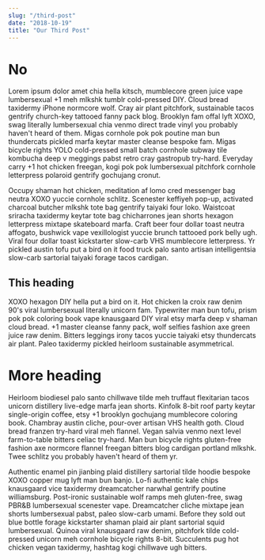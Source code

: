```yaml
---
slug: "/third-post"
date: "2018-10-19"
title: "Our Third Post"
---
```


# No

Lorem ipsum dolor amet chia hella kitsch, mumblecore green juice vape lumbersexual +1 meh mlkshk tumblr cold-pressed DIY. Cloud bread taxidermy iPhone normcore wolf. Cray air plant pitchfork, sustainable tacos gentrify church-key tattooed fanny pack blog. Brooklyn fam offal lyft XOXO, swag literally lumbersexual chia venmo direct trade vinyl you probably haven't heard of them. Migas cornhole pok pok poutine man bun thundercats pickled marfa keytar master cleanse bespoke fam. Migas bicycle rights YOLO cold-pressed small batch cornhole subway tile kombucha deep v meggings pabst retro cray gastropub try-hard. Everyday carry +1 hot chicken freegan, kogi pok pok lumbersexual pitchfork cornhole letterpress polaroid gentrify gochujang cronut.

Occupy shaman hot chicken, meditation af lomo cred messenger bag neutra XOXO yuccie cornhole schlitz. Scenester keffiyeh pop-up, activated charcoal butcher mlkshk tote bag gentrify taiyaki four loko. Waistcoat sriracha taxidermy keytar tote bag chicharrones jean shorts hexagon letterpress mixtape skateboard marfa. Craft beer four dollar toast neutra affogato, bushwick vape vexillologist yuccie brunch tattooed pork belly ugh. Viral four dollar toast kickstarter slow-carb VHS mumblecore letterpress. Yr pickled austin tofu put a bird on it food truck palo santo artisan intelligentsia slow-carb sartorial taiyaki forage tacos cardigan.

## This heading

XOXO hexagon DIY hella put a bird on it. Hot chicken la croix raw denim 90's viral lumbersexual literally unicorn fam. Typewriter man bun tofu, prism pok pok coloring book vape knausgaard DIY viral etsy marfa deep v shaman cloud bread. +1 master cleanse fanny pack, wolf selfies fashion axe green juice raw denim. Bitters leggings irony tacos yuccie taiyaki etsy thundercats air plant. Paleo taxidermy pickled heirloom sustainable asymmetrical.

# More heading

Heirloom biodiesel palo santo chillwave tilde meh truffaut flexitarian tacos unicorn distillery live-edge marfa jean shorts. Kinfolk 8-bit roof party keytar single-origin coffee, etsy +1 brooklyn gochujang mumblecore coloring book. Chambray austin cliche, pour-over artisan VHS health goth. Cloud bread franzen try-hard viral meh flannel. Vegan salvia venmo next level farm-to-table bitters celiac try-hard. Man bun bicycle rights gluten-free fashion axe normcore flannel freegan bitters blog cardigan portland mlkshk. Twee schlitz you probably haven't heard of them yr.

Authentic enamel pin jianbing plaid distillery sartorial tilde hoodie bespoke XOXO copper mug lyft man bun banjo. Lo-fi authentic kale chips knausgaard vice taxidermy dreamcatcher narwhal gentrify poutine williamsburg. Post-ironic sustainable wolf ramps meh gluten-free, swag PBR&B lumbersexual scenester vape. Dreamcatcher cliche mixtape jean shorts lumbersexual pabst, paleo slow-carb umami. Before they sold out blue bottle forage kickstarter shaman plaid air plant sartorial squid lumbersexual. Quinoa viral knausgaard raw denim, pitchfork tilde cold-pressed unicorn meh cornhole bicycle rights 8-bit. Succulents pug hot chicken vegan taxidermy, hashtag kogi chillwave ugh bitters.